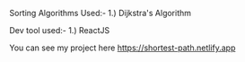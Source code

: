 Sorting Algorithms Used:- 1.) Dijkstra's Algorithm

Dev tool used:- 1.) ReactJS

You can see my project here https://shortest-path.netlify.app
